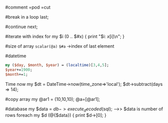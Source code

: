 #comment
=pod
=cut

#break in a loop
last;

#continue
next;

#iterate with index
for my $i (0 .. $#x) {
    print "$i: $x[$i]\n";
}

#size of array
`scalar(@a)`
`$#a` ->index of last element

#datetime

```perl
my ($day, $month, $year) = (localtime)[3,4,5];
$year+=1900;
$month+=1;
```

Time now
my $dt = DateTime->now(time_zone=>'local');
$dt->subtract(days => 14);

#copy array
my @ar1 = (10,10,10);
@a=[@ar1];

#database
my $data = $db->execute_decoded($sql);
-->> $data is number of rows
foreach my $d (@{$data}) {
 print $d->[0];
}


